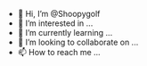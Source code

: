 - 👋 Hi, I’m @Shoopygolf
- 👀 I’m interested in ...
- 🌱 I’m currently learning ...
- 💞️ I’m looking to collaborate on ...
- 📫 How to reach me ...

<!---
Shoopygolf/Shoopygolf is a ✨ special ✨ repository because its `README.md` (this file) appears on your GitHub profile.
You can click the Preview link to take a look at your changes.
--->
